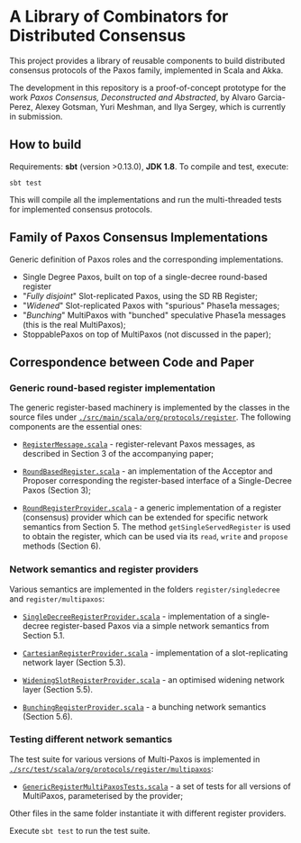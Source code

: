 # A Library of Combinators for Distributed Consensus

This project provides a library of reusable components to build
distributed consensus protocols of the Paxos family, implemented in
Scala and Akka.

The development in this repository is a proof-of-concept prototype for
the work _Paxos Consensus, Deconstructed and Abstracted_, by Alvaro
Garcia-Perez, Alexey Gotsman, Yuri Meshman, and Ilya Sergey, which is
currently in submission.

## How to build

Requirements: **sbt** (version >0.13.0), **JDK 1.8**. To compile and test, execute:

```
sbt test 
```

This will compile all the implementations and run the multi-threaded
tests for implemented consensus protocols.

## Family of Paxos Consensus Implementations

Generic definition of Paxos roles and the corresponding implementations. 
  
* Single Degree Paxos, built on top of a single-decree round-based register
* "_Fully disjoint_" Slot-replicated Paxos, using the SD RB Register;
* "_Widened_" Slot-replicated Paxos with "spurious" Phase1a messages;
* "_Bunching_" MultiPaxos with "bunched" speculative Phase1a messages
  (this is the real MultiPaxos);
* StoppablePaxos on top of MultiPaxos (not discussed in the paper);

## Correspondence between Code and Paper

### Generic round-based register implementation

The generic register-based machinery is implemented by the classes in
the source files under [`./src/main/scala/org/protocols/register`](src/main/scala/org/protocols/register). The
following components are the essential ones:

* [`RegisterMessage.scala`](src/main/scala/org/protocols/register/RegisterMessage.scala) - register-relevant Paxos messages, as
  described in Section 3 of the accompanying paper;

* [`RoundBasedRegister.scala`](src/main/scala/org/protocols/register/RoundBasedRegister.scala) - an implementation of the Acceptor and
  Proposer corresponding the register-based interface of a
  Single-Decree Paxos (Section 3);

* [`RoundRegisterProvider.scala`](src/main/scala/org/protocols/register/RoundRegisterProvider.scala) - a generic implementation of a
  register (consensus) provider which can be extended for specific
  network semantics from Section 5. The method
  `getSingleServedRegister` is used to obtain the register, which can
  be used via its `read`, `write` and `propose` methods (Section 6).

### Network semantics and register providers

Various semantics are implemented in the folders `register/singledecree` and
`register/multipaxos`:

* [`SingleDecreeRegisterProvider.scala`](src/main/scala/org/protocols/register/singledecree/SingleDecreeRegisterProvider.scala) - implementation of a
  single-decree register-based Paxos via a simple network semantics
  from Section 5.1.

* [`CartesianRegisterProvider.scala`](src/main/scala/org/protocols/register/multipaxos/CartesianRegisterProvider.scala) - implementation of a slot-replicating network layer (Section 5.3).

* [`WideningSlotRegisterProvider.scala`](src/main/scala/org/protocols/register/multipaxos/WideningSlotRegisterProvider.scala) - an optimised widening network layer (Section 5.5).

* [`BunchingRegisterProvider.scala`](src/main/scala/org/protocols/register/multipaxos/BunchingRegisterProvider.scala) - a bunching network semantics (Section 5.6).

### Testing different network semantics

The test suite for various versions of Multi-Paxos is implemented in
[`./src/test/scala/org/protocols/register/multipaxos`](./src/test/scala/org/protocols/register/multipaxos):

* [`GenericRegisterMultiPaxosTests.scala`](src/test/scala/org/protocols/register/multipaxos/GenericRegisterMultiPaxosTests.scala) - a set of tests for all versions of MultiPaxos, parameterised by the provider;

Other files in the same folder instantiate it with different register
providers.

Execute `sbt test` to run the test suite.
